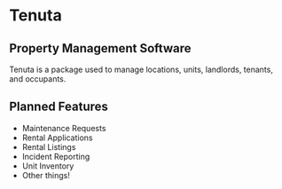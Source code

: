 Tenuta
======

Property Management Software
----------------------------

Tenuta is a package used to manage locations, units, landlords, tenants, and occupants. 

Planned Features
----------------

* Maintenance Requests
* Rental Applications
* Rental Listings
* Incident Reporting
* Unit Inventory
* Other things!